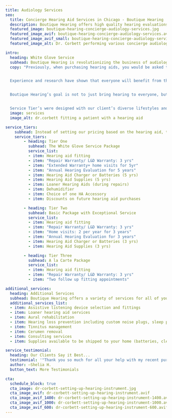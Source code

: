 ```yaml
---
title: Audiology Services
seo:
  title: Concierge Hearing Aid Services in Chicago - Boutique Hearing
  description: Boutique Hearing offers high quality hearing evaluations, customized, precise hearing aid fittings and service packages that best fits your needs.
  featured_image: boutique-hearing-concierge-audiology-services.jpg
  featured_image_avif: boutique-hearing-concierge-audiology-services.avif
  featured_image_avif_small: boutique-hearing-concierge-audiology-services-600.avif
  featured_image_alt: Dr. Corbett performing various concierge audiology services on patients

intro: 
  heading: White Glove Service
  subhead: Boutique Hearing is revolutionizing the business of audiology. We are re-imaging not only the process of hearing aid fittings but also restructuring how they are purchased.
  copy: "Previously, when purchasing hearing aids, you would be asked to select your hearing aid based on your lifestyle and how much money you were willing to spend. Those who were “active” and could afford more received high end hearing aids while those who lived a “calm” life or could not afford as much receive a more basic hearing aid. Which on the surface is the same as how you make most of your larger purchases from furniture to cars. However, purchasing a hearing aid is not like purchasing a car. Even someone living a “calm” life does not live in a sound proof bubble so they are still exposed to environmental noises that degrade the speech signal.


  Experience and research have shown that everyone will benefit from the features offered in high end hearing aids. Why? Simple. The more your hearing aids can do to clean up the speech signal the less effort you will have to put into hearing. When you put less effort into hearing your able to enjoy the conversation and more easily recall that conversation later. 


  Boutique Hearing’s goal is not to just bring hearing to everyone, but to bring quality hearing to everyone. To accomplish this Boutique Hearing restructured how hearing aids are priced. The Tiered pricing structure described below provides everyone the opportunity to purchase quality hearing aids.


  Service Tier’s were designed with our client’s diverse lifestyles and needs in mind. Our client’s will receive the same high quality hearing aids whether they purchase them in Tier one, two or three. What varies between the Tiers are the additional white glove services that come with it such as hearing aid accessories, dehumidifiers, and regular follow up visits with Dr. Corbett."
  image: services
  image_alt: dr.corbett fitting a patient with a hearing aid

service_tiers:
    subhead: Instead of setting our pricing based on the hearing aid, the price is based on the service tier that best fits your needs. You only pay for the services you require.
    service_tiers:
        - heading: Tier One
          subhead: The White Glove Service Package
          service_list: 
          - item: Hearing aid fitting
          - item: "Repair Warranty/ L&D Warranty: 3 yrs"
          - item: "Extended Warranty+ home visits for 5yr"
          - item: "Annual Hearing Evaluation for 5 years"
          - item: Hearing Aid Charger or Batteries (5 yrs)
          - item: Hearing Aid Supplies (5 yrs)
          - item: Loaner Hearing Aids (during repairs)
          - item: Dehumidifier
          - item: Choice of one HA Accessory
          - item: Discounts on future hearing aid purchases

        - heading: Tier Two
          subhead: Basic Package with Exceptional Service
          service_list: 
          - item: Hearing aid fitting
          - item: "Repair Warranty/ L&D Warranty: 3 yrs"
          - item: "Home visits: 2 per year for 3 years"
          - item: "Annual Hearing Evaluation for 3 years"
          - item: Hearing Aid Charger or Batteries (3 yrs)
          - item: Hearing Aid Supplies (3 yrs)

        - heading: Tier Three
          subhead: A la Carte Package
          service_list: 
          - item: Hearing aid fitting
          - item: "Repair Warranty/ L&D Warranty: 3 yrs"
          - item: "Two follow up fitting appointments"

additional_services:
  heading: Additional Services
  subhead: Boutique Hearing offers a variety of services for all of your hearing needs. Below is a list of our additional services.
  additional_services_list:
  - item: Assistive listening device selection and fittings
  - item: Loaner hearing aid services
  - item: Aural rehabilitation
  - item: Hearing loss prevention including custom noise plugs, sleep plugs, musician ear plugs, in-ear monitors and swim plugs
  - item: Tinnitus management
  - item: Cerumen removal
  - item: Consulting services
  - item: Supplies available to be shipped to your home (batteries, cleaning tools, wax traps, etc.)

service_testimonial:
  heading: Our Clients Say it Best...
  testimonial: '"Thank you so much for all your help with my recent purchase of new hearing aids. I appreciated your perseverance as we got the new aids to really improve my hearing. It is always a pleasure to work with you."'
  author: —Shelia H.
  button_text: More Testimonials

cta: 
  schedule_block: true
  cta_image: dr-corbett-setting-up-hearing-instrument.jpg
  cta_image_avif: dr-corbett-setting-up-hearing-instrument.avif
  cta_image_avif_1400: dr-corbett-setting-up-hearing-instrument-1400.avif
  cta_image_avif_1000: dr-corbett-setting-up-hearing-instrument-1000.avif
  cta_image_avif_600: dr-corbett-setting-up-hearing-instrument-600.avif
---
```

